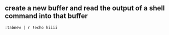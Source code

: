 ## create a new buffer and read the output of a shell command into that buffer

```
:tabnew | r !echo hiiii
```
